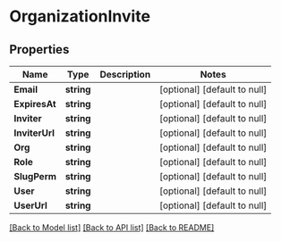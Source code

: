 # OrganizationInvite

## Properties
Name | Type | Description | Notes
------------ | ------------- | ------------- | -------------
**Email** | **string** |  | [optional] [default to null]
**ExpiresAt** | **string** |  | [optional] [default to null]
**Inviter** | **string** |  | [optional] [default to null]
**InviterUrl** | **string** |  | [optional] [default to null]
**Org** | **string** |  | [optional] [default to null]
**Role** | **string** |  | [optional] [default to null]
**SlugPerm** | **string** |  | [optional] [default to null]
**User** | **string** |  | [optional] [default to null]
**UserUrl** | **string** |  | [optional] [default to null]

[[Back to Model list]](../README.md#documentation-for-models) [[Back to API list]](../README.md#documentation-for-api-endpoints) [[Back to README]](../README.md)


